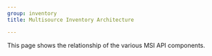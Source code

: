 ```yaml
---
group: inventory
title: Multisource Inventory Architecture

---
```


This page shows the relationship of the various MSI API components.
